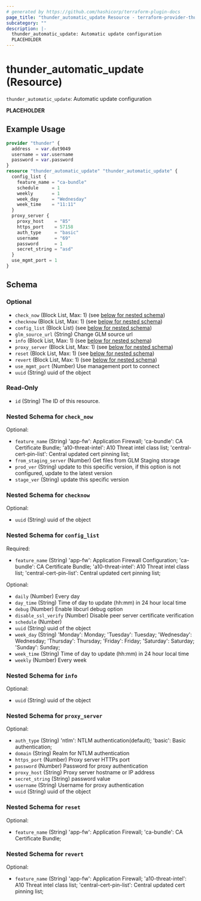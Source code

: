 ```yaml
---
# generated by https://github.com/hashicorp/terraform-plugin-docs
page_title: "thunder_automatic_update Resource - terraform-provider-thunder"
subcategory: ""
description: |-
  thunder_automatic_update: Automatic update configuration
  PLACEHOLDER
---
```


# thunder_automatic_update (Resource)

`thunder_automatic_update`: Automatic update configuration

__PLACEHOLDER__

## Example Usage

```terraform
provider "thunder" {
  address  = var.dut9049
  username = var.username
  password = var.password
}
resource "thunder_automatic_update" "thunder_automatic_update" {
  config_list {
    feature_name = "ca-bundle"
    schedule     = 1
    weekly       = 1
    week_day     = "Wednesday"
    week_time    = "11:11"
  }
  proxy_server {
    proxy_host    = "85"
    https_port    = 57158
    auth_type     = "basic"
    username      = "69"
    password      = 1
    secret_string = "asd"
  }
  use_mgmt_port = 1
}
```

<!-- schema generated by tfplugindocs -->
## Schema

### Optional

- `check_now` (Block List, Max: 1) (see [below for nested schema](#nestedblock--check_now))
- `checknow` (Block List, Max: 1) (see [below for nested schema](#nestedblock--checknow))
- `config_list` (Block List) (see [below for nested schema](#nestedblock--config_list))
- `glm_source_url` (String) Change GLM source url
- `info` (Block List, Max: 1) (see [below for nested schema](#nestedblock--info))
- `proxy_server` (Block List, Max: 1) (see [below for nested schema](#nestedblock--proxy_server))
- `reset` (Block List, Max: 1) (see [below for nested schema](#nestedblock--reset))
- `revert` (Block List, Max: 1) (see [below for nested schema](#nestedblock--revert))
- `use_mgmt_port` (Number) Use management port to connect
- `uuid` (String) uuid of the object

### Read-Only

- `id` (String) The ID of this resource.

<a id="nestedblock--check_now"></a>
### Nested Schema for `check_now`

Optional:

- `feature_name` (String) 'app-fw': Application Firewall; 'ca-bundle': CA Certificate Bundle; 'a10-threat-intel': A10 Threat intel class list; 'central-cert-pin-list': Central updated cert pinning list;
- `from_staging_server` (Number) Get files from GLM Staging storage
- `prod_ver` (String) update to this specific version, if this option is not configured, update to the latest version
- `stage_ver` (String) update this specific version


<a id="nestedblock--checknow"></a>
### Nested Schema for `checknow`

Optional:

- `uuid` (String) uuid of the object


<a id="nestedblock--config_list"></a>
### Nested Schema for `config_list`

Required:

- `feature_name` (String) 'app-fw': Application Firewall Configuration; 'ca-bundle': CA Certificate Bundle; 'a10-threat-intel': A10 Threat intel class list; 'central-cert-pin-list': Central updated cert pinning list;

Optional:

- `daily` (Number) Every day
- `day_time` (String) Time of day to update (hh:mm) in 24 hour local time
- `debug` (Number) Enable libcurl debug option
- `disable_ssl_verify` (Number) Disable peer server certificate verification
- `schedule` (Number)
- `uuid` (String) uuid of the object
- `week_day` (String) 'Monday': Monday; 'Tuesday': Tuesday; 'Wednesday': Wednesday; 'Thursday': Thursday; 'Friday': Friday; 'Saturday': Saturday; 'Sunday': Sunday;
- `week_time` (String) Time of day to update (hh:mm) in 24 hour local time
- `weekly` (Number) Every week


<a id="nestedblock--info"></a>
### Nested Schema for `info`

Optional:

- `uuid` (String) uuid of the object


<a id="nestedblock--proxy_server"></a>
### Nested Schema for `proxy_server`

Optional:

- `auth_type` (String) 'ntlm': NTLM authentication(default); 'basic': Basic authentication;
- `domain` (String) Realm for NTLM authentication
- `https_port` (Number) Proxy server HTTPs port
- `password` (Number) Password for proxy authentication
- `proxy_host` (String) Proxy server hostname or IP address
- `secret_string` (String) password value
- `username` (String) Username for proxy authentication
- `uuid` (String) uuid of the object


<a id="nestedblock--reset"></a>
### Nested Schema for `reset`

Optional:

- `feature_name` (String) 'app-fw': Application Firewall; 'ca-bundle': CA Certificate Bundle;


<a id="nestedblock--revert"></a>
### Nested Schema for `revert`

Optional:

- `feature_name` (String) 'app-fw': Application Firewall; 'a10-threat-intel': A10 Threat intel class list; 'central-cert-pin-list': Central updated cert pinning list;


